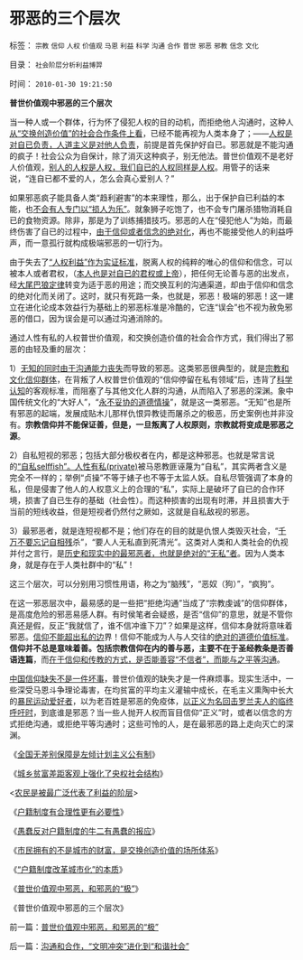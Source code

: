 # 邪恶的三个层次

标签： `宗教` `信仰` `人权` `价值观` `马恩` `利益` `科学` `沟通` `合作` `普世` `邪恶` `邪教` `信念` `文化` 

目录： `社会阶层分析利益博羿`

时间： `2010-01-30 19:21:50`

**普世价值观中邪恶的三个层次**

当一种人或一个群体，行为怀了侵犯人权的目的动机，而拒绝他人沟通时，这种人[从“交换创造价值”的社会合作条件上看](../../../2010/1/29/为什么诚信守约是普适价值观的公平标准.md)，已经不能再视为人类本身了；——[人权是对自已负责，人道主义是对他人负责](../../../2009/10/29/人道不是人权；人道主义和低人权社会的关系.md)，前提是首先保护好自已。邪恶就是不能沟通的疯子！社会公众为自保计，除了消灭这种疯子，别无他法。普世价值观不是老好人价值观，[别人的人权是人权，我们自已的人权同样是人权](../../../2009/11/12/别人的人权也是人权.md)。用管子的话来说，“连自已都不爱的人，怎么会真心爱别人？”

如果邪恶疯子能具备人类“趋利避害”的本来理性，那么，出于保护自已利益的本能，也[不会有人专门以“损人为乐”](../../../2009/12/31/天人合一！中国历史上从来没有出现过的人间天堂！.md)。就象狮子吃饱了，也不会专门屠杀猎物消耗自已的食物资源。除非，那是为了训练捕猎技巧。邪恶的人在“侵犯他人”为始，而最终伤害了自已的过程中，[由于信仰或者信念的绝对化](http://darthvad.blog.sohu.com/112211203.html)，再也不能接受他人的利益呼声，而一意孤行就构成极端邪恶的一切行为。

由于失去了[“人权利益”作为实证标准](http://blog.sina.com.cn/s/blog_5563a64d0100f8ud.html)，脱离人权的纯粹的唯心的信仰和信念，可以被本人或者君权，（[本人也是对自已的君权或上帝](../../../2009/6/25/MyGod!我的上帝！绝对的真理存在吗？.md)），把任何无论善与恶的出发点，经[大尾巴狼定律](../../../2009/11/18/绝对的真理之大尾巴狼定律.md)转变为适于恶的用途；而交换互利的沟通渠道，却由于信仰和信念的绝对化而关闭了。这时，就只有死路一条，也就是，邪恶！极端的邪恶！这一建立在进化论成本效益行为基础上的邪恶标准是冷酷的，它连“误会”也不视为赦免邪恶的借口，因为误会是可以通过沟通消除的。

通过人性有私的人权普世价值观，和交换创造价值的社会合作方式，我们得出了邪恶的由轻及重的层次：

1）[无知的同时由于沟通能力丧失](../../../2009/12/17/为什么科学不是信仰？为什么普价就是科学的发展观.md)而导致的邪恶。这类邪恶很典型的，就是[宗教和文化信仰群体](../../../2009/6/17/人权是任何信仰须共同表述的价值观.md)，在背叛了人权普世价值观的“信仰停留在私有领域”后，违背了[科学认知](../../../2009/6/19/科学认知是唯心信仰和唯物主义共存条件.md)的客观标准，而阻塞了与其他文化人群的沟通，从而陷入了邪恶的深渊。象中国传统文化的“大好人”，“[永不妥协的道德情操](../../../2009/3/27/所谓“永不妥协”的美德就是极端的自私及愚蠢.md)”，就是这一类邪恶。“无知”也是所有邪恶的起端，发展成贴木儿那样仇恨异教徒而屠杀之的极恶，历史案例也并非没有。**宗教信仰并不能保证善，但是，一旦叛离了人权原则，宗教就将变成是邪恶之源**。

2）自私短视的邪恶；包括大部分极权者在内，都是这种邪恶。也就是常言说的[“自私selffish”。人性有私(private)](../../../2009/3/26/人性本私！无私与自私是同义词.md)被马恩教匪诬蔑为“自私”，其实两者含义是完全不一样的；举例“贞操”不等于婊子也不等于太监人妖。自私尽管强调了本身的私，但是侵害了他人的人权意义上的合理的“私”，实际上是破坏了自已的合作环境，损害了自已生存的基础（社会性）。而这种损害的出现有时滞，并且损害大于当前的短线收益，但是短视者仍然付之厥如，这就是自私敌视的邪恶。

3）最邪恶者，就是连短视都不是；他们存在的目的就是仇恨人类毁灭社会，“[千万不要忘记自相残](http://darthvad.blog.sohu.com/130312127.html)杀”，“要人人无私直到死清光”。这类对人类和人类社会的仇视并付之言行，是[历史和现实中的最邪恶者，也就是绝对的“无私”者](../../../2008/6/3/道德啊，世间邪恶，均以汝为名！.md)。因为人类本身，就是存在于人类社群中的“私”！

这三个层次，可以分别用习惯性用语，称之为“脑残”，“恶奴（狗）”，“疯狗”。

在这一邪恶层次中，最易感的是一些把“拒绝沟通”当成了“宗教虔诚”的信仰群体，是高度危险的邪恶易感人群。有时侯笔者会疑惑，是否“信仰”的意思，就是不管你真还是假，反正“我就信了，谁不信冲谁下刀”？如果是这样，信仰本身就将意味着邪恶。[信仰不能超出私的边](../../../2009/11/27/个人信仰请止于个人“私”之边界.md)界！信仰不能成为人与人交往的[绝对的道德价值标准](http://darthvad.blog.sohu.com/112211203.html)。**信仰并不总是意味着善。包括宗教信仰在内的善与恶，主要不在于圣经教条是否善语连篇**，而[在于信仰和传教的方式，是否能善容“不信者”，而能与之平等沟通](../../../2010/1/11/自由信念有机会成为邪教吗.md)。

[中国信仰缺失不是一件坏事](../../../2009/4/11/大学无书：中国信仰缺失是一个伪命题.md)，普世价值观的缺失才是一件麻烦事。现实生活中，一些深受马恩斗争理论毒害，在均贫富的平均主义灌输中成长，在毛主义熏陶中长大的[暴民运动爱好者](../../../2009/2/27/暴民运动不是社会革命.md)，以为老百姓是邪恶的免疫体，[以正义为名回击罗兰夫人的临终呼吁时](http://darthvad.blog.sohu.com/136672979.html)，到底谁是邪恶？当一些人抛开人权而盲目信仰“正义”时，或者以信念的方式拒绝沟通，或拒绝平等沟通时；这些可怜的人，是在最邪恶的路上走向灭亡的深渊。

《[全国无差别保障是左倾计划主义公有制](../../../2009/9/7/全国无差别保障是注定失败的左倾计划经济公有制.md)》

《[城乡贫富差距客观上强化了央权社会结构](../../../2009/9/8/城乡贫富差距客观上强化了央权社会结构.md)》

<[农民是被最广泛代表了利益的阶层](../../../2009/9/8/农村也是等级社会.md)>

《[户籍制度有合理性更有必要性](../../../2009/9/29/户籍制度的合理性和必要性专题讨论目录.md)》

《[愚蠢反对户籍制度的牛二有愚蠢的报应](../../../2010/1/27/愚蠢的人自然有愚蠢的报应.md)》

《[市民拥有的不是城市的财富，是交换创造价值的场所体系](../../../2010/1/29/市民拥有的不是城市的财富，是交换创造价值的场所体系.md)》

《[“户籍制度改革城市化”的本质](../../../2010/1/29/“户籍制度改革城市化”的本质是浩劫.md)》

《[普世价值观中邪恶，和邪恶的“极”](../../../2010/1/30/普世价值观中邪恶，和邪恶的“极”.md)》

《普世价值观中邪恶的三个层次》



前一篇：[普世价值观中邪恶，和邪恶的“极”](../../../2010/1/30/普世价值观中邪恶，和邪恶的“极”.md)

后一篇：[沟通和合作，“文明冲突”进化到“和谐社会”](../../../2010/1/31/沟通和合作，“文明冲突”进化到“和谐社会”.md)